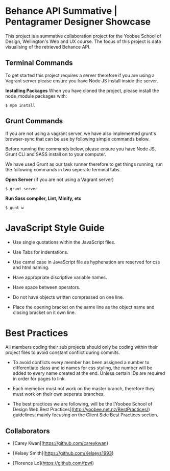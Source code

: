 # Behance API Summative | Pentagramer Designer Showcase
This project is a summative collaboration project for the Yoobee School of Design, Wellington's Web and UX course. The focus of this project is data visualising of the retrieved Behance API.

## Terminal Commands
To get started this project requires a server therefore if you are using a Vagrant server please ensure you have Node JS install inside the server. 

**Installing Packages**
When you have cloned the project, please install the node_module packages with:

`$ npm install`


## **Grunt Commands**
If you are not using a vagrant server, we have also implemented grunt's browser-sync that can be use by following simple commands below. 

Before running the commands below, please ensure you have Node JS, Grunt CLI and SASS install on to your computer. 

We have used Grunt as our task runner therefore to get things running, run the following commands in two seperate terminal tabs.

 **Open Server** (if you are not using a Vagrant server)
 
`$ grunt server`


 **Run Sass compiler, Lint, Minify, etc**

`$ gunt w`


# JavaScript Style Guide
- Use single quotations within the JavaScript files.

- Use Tabs for indentations.

- Use camel case in JavaScript file as hyphenation are reserved for css and html naming.

- Have appropriate discriptive variable names.

- Have space between operators.

- Do not have objects written compressed on one line.

- Place the opening bracket on the same line as the object name and closing bracket on it own line.

# Best Practices

All members coding their sub projects should only be coding within their project files to avoid constant conflict during commits.

- To avoid conflicts every member has been assigned a number to differentiate class and id names for css styling, the number will be added to every name created at the end. Unless certain IDs are required in order for pages to link.

- Each memeber must not work on the master branch, therefore they must work on their own seperate branches.

- The best practices we are following, will be the \[Yoobee School of Design Web Best Practices\](http://yoobee.net.nz/BestPractices/) guidelines, mainly focusing on the Client Side Best Practices section.

  
## Collaborators

-  \[Carey Kwan\](https://github.com/careykwan)

-  \[Kelsey Smith\](https://github.com/Kelseys1993)

-  \[Florence Lo\](https://github.com/fpwl)